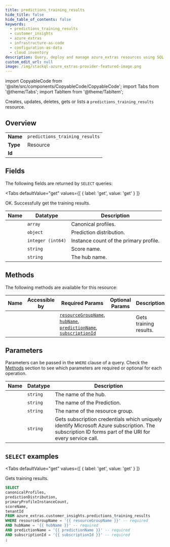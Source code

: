 ```yaml
--- 
title: predictions_training_results
hide_title: false
hide_table_of_contents: false
keywords:
  - predictions_training_results
  - customer_insights
  - azure_extras
  - infrastructure-as-code
  - configuration-as-data
  - cloud inventory
description: Query, deploy and manage azure_extras resources using SQL
custom_edit_url: null
image: /img/stackql-azure_extras-provider-featured-image.png
---
```


import CopyableCode from '@site/src/components/CopyableCode/CopyableCode';
import Tabs from '@theme/Tabs';
import TabItem from '@theme/TabItem';

Creates, updates, deletes, gets or lists a <code>predictions_training_results</code> resource.

## Overview
<table><tbody>
<tr><td><b>Name</b></td><td><code>predictions_training_results</code></td></tr>
<tr><td><b>Type</b></td><td>Resource</td></tr>
<tr><td><b>Id</b></td><td><CopyableCode code="azure_extras.customer_insights.predictions_training_results" /></td></tr>
</tbody></table>

## Fields

The following fields are returned by `SELECT` queries:

<Tabs
    defaultValue="get"
    values={[
        { label: 'get', value: 'get' }
    ]}
>
<TabItem value="get">

OK. Successfully get the training results.

<table>
<thead>
    <tr>
    <th>Name</th>
    <th>Datatype</th>
    <th>Description</th>
    </tr>
</thead>
<tbody>
<tr>
    <td><CopyableCode code="canonicalProfiles" /></td>
    <td><code>array</code></td>
    <td>Canonical profiles.</td>
</tr>
<tr>
    <td><CopyableCode code="predictionDistribution" /></td>
    <td><code>object</code></td>
    <td>Prediction distribution.</td>
</tr>
<tr>
    <td><CopyableCode code="primaryProfileInstanceCount" /></td>
    <td><code>integer (int64)</code></td>
    <td>Instance count of the primary profile.</td>
</tr>
<tr>
    <td><CopyableCode code="scoreName" /></td>
    <td><code>string</code></td>
    <td>Score name.</td>
</tr>
<tr>
    <td><CopyableCode code="tenantId" /></td>
    <td><code>string</code></td>
    <td>The hub name.</td>
</tr>
</tbody>
</table>
</TabItem>
</Tabs>

## Methods

The following methods are available for this resource:

<table>
<thead>
    <tr>
    <th>Name</th>
    <th>Accessible by</th>
    <th>Required Params</th>
    <th>Optional Params</th>
    <th>Description</th>
    </tr>
</thead>
<tbody>
<tr>
    <td><a href="#get"><CopyableCode code="get" /></a></td>
    <td><CopyableCode code="select" /></td>
    <td><a href="#parameter-resourceGroupName"><code>resourceGroupName</code></a>, <a href="#parameter-hubName"><code>hubName</code></a>, <a href="#parameter-predictionName"><code>predictionName</code></a>, <a href="#parameter-subscriptionId"><code>subscriptionId</code></a></td>
    <td></td>
    <td>Gets training results.</td>
</tr>
</tbody>
</table>

## Parameters

Parameters can be passed in the `WHERE` clause of a query. Check the [Methods](#methods) section to see which parameters are required or optional for each operation.

<table>
<thead>
    <tr>
    <th>Name</th>
    <th>Datatype</th>
    <th>Description</th>
    </tr>
</thead>
<tbody>
<tr id="parameter-hubName">
    <td><CopyableCode code="hubName" /></td>
    <td><code>string</code></td>
    <td>The name of the hub.</td>
</tr>
<tr id="parameter-predictionName">
    <td><CopyableCode code="predictionName" /></td>
    <td><code>string</code></td>
    <td>The name of the Prediction.</td>
</tr>
<tr id="parameter-resourceGroupName">
    <td><CopyableCode code="resourceGroupName" /></td>
    <td><code>string</code></td>
    <td>The name of the resource group.</td>
</tr>
<tr id="parameter-subscriptionId">
    <td><CopyableCode code="subscriptionId" /></td>
    <td><code>string</code></td>
    <td>Gets subscription credentials which uniquely identify Microsoft Azure subscription. The subscription ID forms part of the URI for every service call.</td>
</tr>
</tbody>
</table>

## `SELECT` examples

<Tabs
    defaultValue="get"
    values={[
        { label: 'get', value: 'get' }
    ]}
>
<TabItem value="get">

Gets training results.

```sql
SELECT
canonicalProfiles,
predictionDistribution,
primaryProfileInstanceCount,
scoreName,
tenantId
FROM azure_extras.customer_insights.predictions_training_results
WHERE resourceGroupName = '{{ resourceGroupName }}' -- required
AND hubName = '{{ hubName }}' -- required
AND predictionName = '{{ predictionName }}' -- required
AND subscriptionId = '{{ subscriptionId }}' -- required
;
```
</TabItem>
</Tabs>
